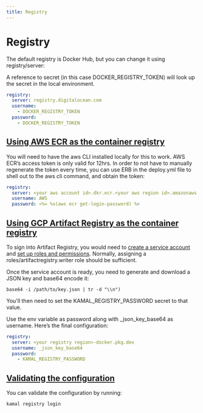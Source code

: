 ```yaml
---
title: Registry
---
```


# Registry

The default registry is Docker Hub, but you can change it using registry/server:

A reference to secret (in this case DOCKER_REGISTRY_TOKEN) will look up the secret in the local environment.

```yaml
registry:
  server: registry.digitalocean.com
  username:
    - DOCKER_REGISTRY_TOKEN
  password:
    - DOCKER_REGISTRY_TOKEN
```

## [Using AWS ECR as the container registry](#using-aws-ecr-as-the-container-registry)

You will need to have the aws CLI installed locally for this to work. AWS ECR’s access token is only valid for 12hrs. In order to not have to manually regenerate the token every time, you can use ERB in the deploy.yml file to shell out to the aws cli command, and obtain the token:

```yaml
registry:
  server: <your aws account id>.dkr.ecr.<your aws region id>.amazonaws.com
  username: AWS
  password: <%= %x(aws ecr get-login-password) %>
```

## [Using GCP Artifact Registry as the container registry](#using-gcp-artifact-registry-as-the-container-registry)

To sign into Artifact Registry, you would need to [create a service account](https://cloud.google.com/iam/docs/service-accounts-create#creating) and [set up roles and permissions](https://cloud.google.com/artifact-registry/docs/access-control#permissions). Normally, assigning a roles/artifactregistry.writer role should be sufficient.

Once the service account is ready, you need to generate and download a JSON key and base64 encode it:

```shell
base64 -i /path/to/key.json | tr -d "\\n")
```

You'll then need to set the KAMAL_REGISTRY_PASSWORD secret to that value.

Use the env variable as password along with _json_key_base64 as username. Here’s the final configuration:

```yaml
registry:
  server: <your registry region>-docker.pkg.dev
  username: _json_key_base64
  password:
    - KAMAL_REGISTRY_PASSWORD
```

## [Validating the configuration](#validating-the-configuration)

You can validate the configuration by running:

```shell
kamal registry login
```
